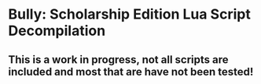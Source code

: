 # Bully: Scholarship Edition Lua Script Decompilation
## This is a work in progress, not all scripts are included and most that are have not been tested!




